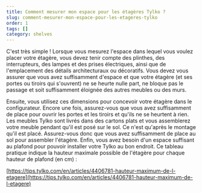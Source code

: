 ```yaml
---
title: Comment mesurer mon espace pour les étagères Tylko ?
slug: comment-mesurer-mon-espace-pour-les-etageres-tylko
order: 1
tags: []
category: shelves
---
```


C'est très simple ! Lorsque vous mesurez l'espace dans lequel vous voulez placer votre étagère, vous devez tenir compte des plinthes, des interrupteurs, des lampes et des prises électriques, ainsi que de l'emplacement des détails architecturaux ou décoratifs. Vous devez vous assurer que vous avez suffisamment d'espace et que votre étagère (et ses portes ou tiroirs qui s'ouvrent) ne se heurte nulle part, ne bloque pas le passage et soit suffisamment éloignée des autres meubles ou des murs.

Ensuite, vous utilisez ces dimensions pour concevoir votre étagère dans le configurateur. Encore une fois, assurez-vous que vous avez suffisamment de place pour ouvrir les portes et les tiroirs et qu'ils ne se heurtent à rien. Les meubles Tylko sont livrés dans des cartons plats et vous assemblerez votre meuble pendant qu'il est posé sur le sol. Ce n'est qu'après le montage qu'il est placé. Assurez-vous donc que vous avez suffisamment de place au sol pour assembler l'étagère. Enfin, vous avez besoin d'un espace suffisant au plafond pour pouvoir installer votre Tylko au bon endroit. Ce tableau pratique indique la hauteur maximale possible de l'étagère pour chaque hauteur de plafond (en cm) :

[https://tips.tylko.com/en/articles/4406781-hauteur-maximum-de-l-etagere](https://tips.tylko.com/en/articles/4406781-hauteur-maximum-de-l-etagere)
